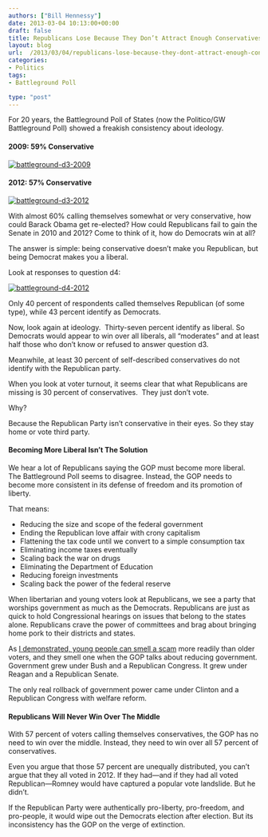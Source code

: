 ```yaml
---
authors: ["Bill Hennessy"]
date: 2013-03-04 10:13:00+00:00
draft: false
title: Republicans Lose Because They Don’t Attract Enough Conservatives
layout: blog
url:  /2013/03/04/republicans-lose-because-they-dont-attract-enough-conservatives/
categories:
- Politics
tags:
- Battleground Poll

type: "post"
---
```


For 20 years, the Battleground Poll of States (now the Politico/GW Battleground Poll) showed a freakish consistency about ideology.


#### 2009: 59% Conservative


[![battleground-d3-2009](https://hennessysview.com/wp-content/uploads/2013/03/battleground-d3-2009_thumb.png)
](https://hennessysview.com/wp-content/uploads/2013/03/battleground-d3-2009.png)


#### 




#### 2012: 57% Conservative


[![battleground-d3-2012](https://hennessysview.com/wp-content/uploads/2013/03/battleground-d3-2012_thumb.png)
](https://hennessysview.com/wp-content/uploads/2013/03/battleground-d3-2012.png)



With almost 60% calling themselves somewhat or very conservative, how could Barack Obama get re-elected? How could Republicans fail to gain the Senate in 2010 and 2012? Come to think of it, how do Democrats win at all?

The answer is simple: being conservative doesn’t make you Republican, but being Democrat makes you a liberal.

Look at responses to question d4:

[![battleground-d4-2012](https://hennessysview.com/wp-content/uploads/2013/03/battleground-d4-2012_thumb.png)
](https://hennessysview.com/wp-content/uploads/2013/03/battleground-d4-2012.png)

Only 40 percent of respondents called themselves Republican (of some type), while 43 percent identify as Democrats.

Now, look again at ideology.  Thirty-seven percent identify as liberal. So Democrats would appear to win over all liberals, all “moderates” and at least half those who don’t know or refused to answer question d3.

Meanwhile, at least 30 percent of self-described conservatives do not identify with the Republican party.

When you look at voter turnout, it seems clear that what Republicans are missing is 30 percent of conservatives.  They just don’t vote.

Why?

Because the Republican Party isn’t conservative in their eyes. So they stay home or vote third party.


#### Becoming More Liberal Isn’t The Solution


We hear a lot of Republicans saying the GOP must become more liberal. The Battleground Poll seems to disagree. Instead, the GOP needs to become more consistent in its defense of freedom and its promotion of liberty.

That means:



  * Reducing the size and scope of the federal government
  * Ending the Republican love affair with crony capitalism
  * Flattening the tax code until we convert to a simple consumption tax
  * Eliminating income taxes eventually
  * Scaling back the war on drugs
  * Eliminating the Department of Education
  * Reducing foreign investments
  * Scaling back the power of the federal reserve

When libertarian and young voters look at Republicans, we see a party that worships government as much as the Democrats. Republicans are just as quick to hold Congressional hearings on issues that belong to the states alone. Republicans crave the power of committees and brag about bringing home pork to their districts and states.

As [I demonstrated, young people can smell a scam](https://hennessysview.com/2013/02/25/why-gop-pandering-to-young-voters-backfires/) more readily than older voters, and they smell one when the GOP talks about reducing government. Government grew under Bush and a Republican Congress. It grew under Reagan and a Republican Senate.

The only real rollback of government power came under Clinton and a Republican Congress with welfare reform.


#### Republicans Will Never Win Over The Middle


With 57 percent of voters calling themselves conservatives, the GOP has no need to win over the middle. Instead, they need to win over all 57 percent of conservatives.

Even you argue that those 57 percent are unequally distributed, you can’t argue that they all voted in 2012. If they had—and if they had all voted Republican—Romney would have captured a popular vote landslide. But he didn’t.

If the Republican Party were authentically pro-liberty, pro-freedom, and pro-people, it would wipe out the Democrats election after election. But its inconsistency has the GOP on the verge of extinction.

